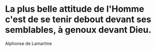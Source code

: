 La plus belle attitude de l'Homme c'est de se tenir debout devant ses semblables, à genoux devant Dieu.
===
Alphonse de Lamartine